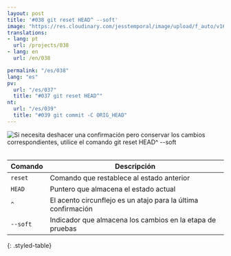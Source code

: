 ```yaml
---
layout: post
title: '#038 git reset HEAD^ --soft'
image: "https://res.cloudinary.com/jesstemporal/image/upload/f_auto/v1642882050/gitfichas/en/038/thumbnail_chdopd.jpg"
translations:
- lang: pt
  url: /projects/038
- lang: en
  url: /en/038

permalink: "/es/038"
lang: "es"
pv:
  url: "/es/037"
  title: "#037 git reset HEAD^"
nt:
  url: "/es/039"
  title: "#039 git commit -C ORIG_HEAD"
---
```


<img alt="Si necesita deshacer una confirmación pero conservar los cambios correspondientes, utilice el comando git reset HEAD^ --soft" src="https://res.cloudinary.com/jesstemporal/image/upload/v1642882051/gitfichas/en/038/full_ytpvz2.jpg"><br><br>

| Comando | Descripción |
|---------|--------------|
| `reset` | Comando que restablece al estado anterior |
| `HEAD` | Puntero que almacena el estado actual |
| `^` | El acento circunflejo es un atajo para la última confirmación |
| `--soft` | Indicador que almacena los cambios en la etapa de pruebas |

{: .styled-table}

<!--
<br> 
También te puede interesar leer este artículo:

<a href="FILL">
  <strong>FILL</strong>
</a>
-->

